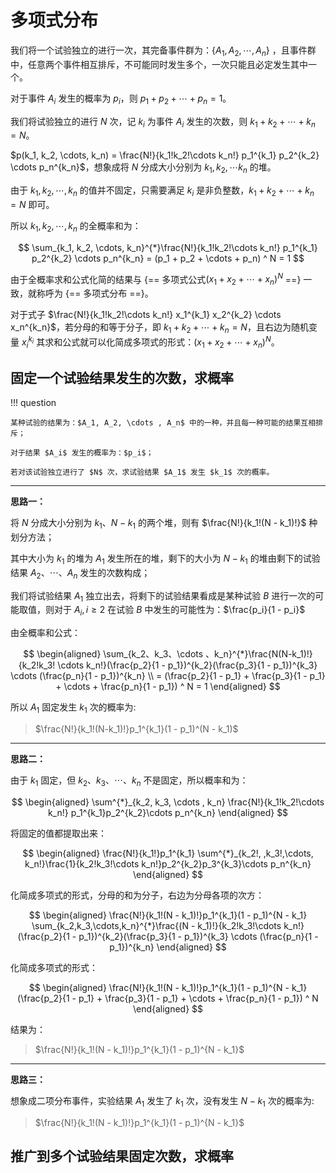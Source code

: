 # 多项式分布

我们将一个试验独立的进行一次，其完备事件群为：$\{A_1, A_2, \cdots , A_n\}$ ，且事件群中，任意两个事件相互排斥，不可能同时发生多个，一次只能且必定发生其中一个。

对于事件 $A_i$ 发生的概率为 $p_i$，则 $p_1 + p_2 + \cdots + p_n = 1$。

我们将试验独立的进行 $N$ 次，记 $k_i$ 为事件 $A_i$ 发生的次数，则 $k_1 + k_2 + \cdots + k_n = N$。

$p(k_1, k_2, \cdots, k_n) = \frac{N!}{k_1!k_2!\cdots k_n!} p_1^{k_1} p_2^{k_2} \cdots p_n^{k_n}$，想象成将 $N$ 分成大小分别为 $k_1, k_2, \cdots k_n$ 的堆。

由于 $k_1, k_2, \cdots , k_n$ 的值并不固定，只需要满足 $k_i$ 是非负整数，$k_1 + k_2 + \cdots + k_n = N$ 即可。

所以 $k_1, k_2, \cdots , k_n$ 的全概率和为：

$$
\sum_{k_1, k_2, \cdots, k_n}^{*}\frac{N!}{k_1!k_2!\cdots k_n!} p_1^{k_1} p_2^{k_2} \cdots p_n^{k_n} = (p_1 + p_2 + \cdots + p_n) ^ N = 1
$$

由于全概率求和公式化简的结果与 {== 多项式公式$(x_1 + x_2 + \cdots + x_n) ^ N$ ==} 一致，就称呼为 {== 多项式分布 ==}。

对于式子 $\frac{N!}{k_1!k_2!\cdots k_n!} x_1^{k_1} x_2^{k_2} \cdots x_n^{k_n}$，若分母的和等于分子，即 $k_1 + k_2 + \cdots + k_n = N$，且右边为随机变量 $x_i^{k_i}$ 其求和公式就可以化简成多项式的形式：$(x_1 + x_2 + \cdots + x_n) ^ N$。

## 固定一个试验结果发生的次数，求概率

!!! question

    某种试验的结果为：$A_1, A_2, \cdots , A_n$ 中的一种，并且每一种可能的结果互相排斥；
    
    对于结果 $A_i$ 发生的概率为：$p_i$；

    若对该试验独立进行了 $N$ 次，求试验结果 $A_1$ 发生 $k_1$ 次的概率。

---

**思路一：**

将 $N$ 分成大小分别为 $k_1、N - k_1$ 的两个堆，则有 $\frac{N!}{k_1!(N - k_1)!}$ 种划分方法；

其中大小为 $k_1$ 的堆为 $A_1$ 发生所在的堆，剩下的大小为 $N - k_1$ 的堆由剩下的试验结果 $A_2、\cdots、A_n$ 发生的次数构成；

我们将试验结果 $A_1$ 独立出去，将剩下的试验结果看成是某种试验 $B$ 进行一次的可能取值，则对于 $A_i, i \geq 2$ 在试验 $B$ 中发生的可能性为：$\frac{p_i}{1 - p_i}$

由全概率和公式：

$$
\begin{aligned}
\sum_{k_2、k_3、\cdots 、k_n}^{*}\frac{N(N-k_1)!}{k_2!k_3! \cdots k_n!}(\frac{p_2}{1 - p_1})^{k_2}(\frac{p_3}{1 - p_1})^{k_3} \cdots (\frac{p_n}{1 - p_1})^{k_n} \\ = (\frac{p_2}{1 - p_1} + \frac{p_3}{1 - p_1} + \cdots + \frac{p_n}{1 - p_1}) ^ N = 1
\end{aligned}
$$

所以 $A_1$ 固定发生 $k_1$ 次的概率为:
> $\frac{N!}{k_1!(N-k_1)!}p_1^{k_1}(1 - p_1)^(N - k_1)$

---

**思路二：**

由于 $k_1$ 固定，但 $k_2、k_3、\cdots 、k_n$ 不是固定，所以概率和为：

$$
\begin{aligned}
    \sum^{*}_{k_2, k_3, \cdots , k_n} \frac{N!}{k_1!k_2!\cdots k_n!} p_1^{k_1}p_2^{k_2}\cdots p_n^{k_n}
\end{aligned}
$$

将固定的值都提取出来：

$$
\begin{aligned}
    \frac{N!}{k_1!}p_1^{k_1} \sum^{*}_{k_2!, ,k_3!,\cdots, k_n!}\frac{1}{k_2!k_3!\cdots k_n!}p_2^{k_2}p_3^{k_3}\cdots p_n^{k_n}
\end{aligned}
$$

化简成多项式的形式，分母的和为分子，右边为分母各项的次方：

$$
\begin{aligned}
    \frac{N!}{k_1!(N - k_1)!}p_1^{k_1}(1 - p_1)^{N - k_1} \sum_{k_2,k_3,\cdots,k_n}^{*}\frac{(N - k_1)!}{k_2!k_3!\cdots k_n!}(\frac{p_2}{1 - p_1})^{k_2}(\frac{p_3}{1 - p_1})^{k_3} \cdots (\frac{p_n}{1 - p_1})^{k_n}
\end{aligned}
$$

化简成多项式的形式：

$$
\begin{aligned}
    \frac{N!}{k_1!(N - k_1)!}p_1^{k_1}(1 - p_1)^{N - k_1} (\frac{p_2}{1 - p_1} + \frac{p_3}{1 - p_1} + \cdots + \frac{p_n}{1 - p_1}) ^ N
\end{aligned}
$$

结果为：
> $\frac{N!}{k_1!(N - k_1)!}p_1^{k_1}(1 - p_1)^{N - k_1}$

---

**思路三：**

想象成二项分布事件，实验结果 $A_1$ 发生了 $k_1$ 次，没有发生 $N - k_1$ 次的概率为:

> $\frac{N!}{k_1!(N - k_1)!}p_1^{k_1}(1 - p_1)^{N - k_1}$

## 推广到多个试验结果固定次数，求概率